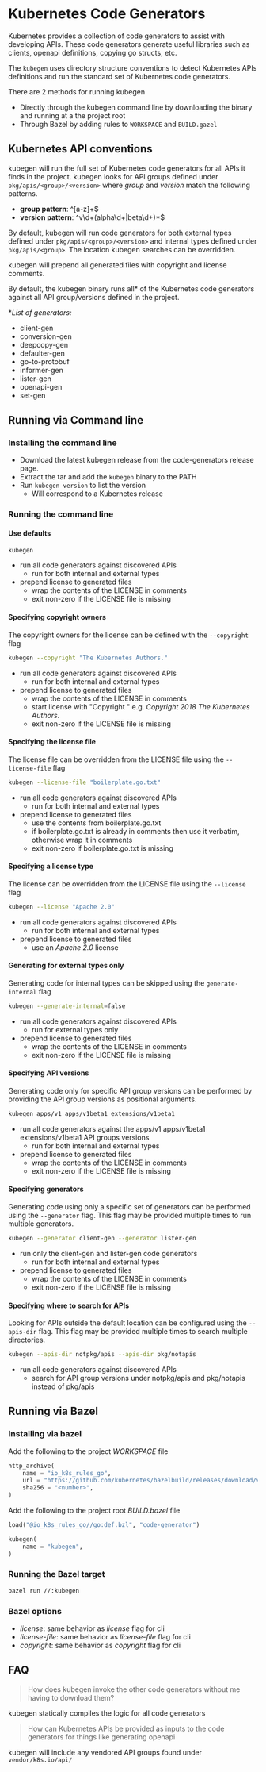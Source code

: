 # Kubernetes Code Generators

Kubernetes provides a collection of code generators to assist with developing APIs.  These code generators generate
useful libraries such as clients, openapi definitions, copying go structs, etc.

The `kubegen` uses directory structure conventions to detect Kubernetes APIs definitions and run the standard
set of Kubernetes code generators.

There are 2 methods for running kubegen

- Directly through the kubegen command line by downloading the binary and running at a the project root
- Through Bazel by adding rules to `WORKSPACE` and `BUILD.gazel`

## Kubernetes API conventions

kubegen will run the full set of Kubernetes code generators for all APIs it finds in the project.
kubegen looks for API groups defined under `pkg/apis/<group>/<version>` where *group* and *version* match the following
patterns.

- **group pattern**: ^[a-z]+$
- **version pattern**: ^v\\d+(alpha\\d+|beta\\d+)*$

By default, kubegen will run code generators for both external types defined under `pkg/apis/<group>/<version>` and
internal types defined under `pkg/apis/<group>`.  The location kubegen searches can be overridden.

kubegen will prepend all generated files with copyright and license comments.

By default, the kubegen binary runs all* of the Kubernetes code
generators against all API group/versions defined in the project.

**List of generators:*

- client-gen
- conversion-gen
- deepcopy-gen
- defaulter-gen
- go-to-protobuf
- informer-gen
- lister-gen
- openapi-gen
- set-gen

## Running via Command line

### Installing the command line

- Download the latest kubegen release from the code-generators release page.
- Extract the tar and add the `kubegen` binary to the PATH
- Run `kubegen version` to list the version
  - Will correspond to a Kubernetes release

### Running the command line

#### Use defaults

```sh
kubegen
```

- run all code generators against discovered APIs
  - run for both internal and external types
- prepend license to generated files
  - wrap the contents of the LICENSE in comments
  - exit non-zero if the LICENSE file is missing

#### Specifying copyright owners

The copyright owners for the license can be defined with the `--copyright` flag

```sh
kubegen --copyright "The Kubernetes Authors."
```

- run all code generators against discovered APIs
  - run for both internal and external types
- prepend license to generated files
  - wrap the contents of the LICENSE in comments
  - start license with "Copyright <current year> <copyright>" e.g. *Copyright 2018 The Kubernetes Authors.*
  - exit non-zero if the LICENSE file is missing


#### Specifying the license file

The license file can be overridden from the LICENSE file using the `--license-file` flag

```sh
kubegen --license-file "boilerplate.go.txt"
```

- run all code generators against discovered APIs
  - run for both internal and external types
- prepend license to generated files
  - use the contents from boilerplate.go.txt
  - if boilerplate.go.txt is already in comments then use it verbatim, otherwise wrap it in comments
  - exit non-zero if boilerplate.go.txt is missing

#### Specifying a license type

The license can be overridden from the LICENSE file using the `--license` flag

```sh
kubegen --license "Apache 2.0"
```

- run all code generators against discovered APIs
  - run for both internal and external types
- prepend license to generated files
  - use an *Apache 2.0* license
  
#### Generating for external types only

Generating code for internal types can be skipped using the `generate-internal` flag

```sh
kubegen --generate-internal=false
```

- run all code generators against discovered APIs
  - run for external types only
- prepend license to generated files
  - wrap the contents of the LICENSE in comments
  - exit non-zero if the LICENSE file is missing

#### Specifying API versions

Generating code only for specific API group versions can be performed by providing the API
group versions as positional arguments.

```sh
kubegen apps/v1 apps/v1beta1 extensions/v1beta1
```

- run all code generators against the apps/v1 apps/v1beta1 extensions/v1beta1 API groups versions
  - run for both internal and external types
- prepend license to generated files
  - wrap the contents of the LICENSE in comments
  - exit non-zero if the LICENSE file is missing

#### Specifying generators

Generating code using only a specific set of generators can be performed using the
`--generator` flag.  This flag may be provided multiple times to run multiple
generators.

```sh
kubegen --generator client-gen --generator lister-gen
```

- run only the client-gen and lister-gen code generators
  - run for both internal and external types
- prepend license to generated files
  - wrap the contents of the LICENSE in comments
  - exit non-zero if the LICENSE file is missing
  
#### Specifying where to search for APIs

Looking for APIs outside the default location can be configured using
the `--apis-dir` flag.  This flag may be provided multiple times to search multiple
directories.

```sh
kubegen --apis-dir notpkg/apis --apis-dir pkg/notapis
```

- run all code generators against discovered APIs
  - search for API group versions under notpkg/apis and pkg/notapis instead of pkg/apis  

## Running via Bazel

### Installing via bazel

Add the following to the project *WORKSPACE* file

```py
http_archive(
    name = "io_k8s_rules_go",
    url = "https://github.com/kubernetes/bazelbuild/releases/download/v1.8.0/rules_go-1.8.0.tar.gz",
    sha256 = "<number>",
)
```

Add the following to the project root *BUILD.bazel* file

```py
load("@io_k8s_rules_go//go:def.bzl", "code-generator")

kubegen(
    name = "kubegen",
)
```

### Running the Bazel target

```sh
bazel run //:kubegen
```

### Bazel options

- *license*: same behavior as *license* flag for cli
- *license-file*: same behavior as *license-file* flag for cli
- *copyright*: same behavior as *copyright* flag for cli

## FAQ

> How does kubegen invoke the other code generators without me having to download them?

kubegen statically compiles the logic for all code generators

> How can Kubernetes APIs be provided as inputs to the code generators for things like generating openapi

kubegen will include any vendored API groups found under `vendor/k8s.io/api/`


